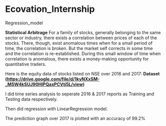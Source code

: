 # Ecovation_Internship
Regression_model

**Statistical Arbitrage** 
For a family of stocks, generally belonging to the same sector or industry, there exists a correlation between prices of each of the stocks. There, though, exist anomalous times when for a small period of time, the correlation is broken. But the market self corrects in some time and the correlation is re-established. During this small window of time when correlation is anomalous, there exists a money-making opportunity for quantitative traders.

Here is the equity data of stocks listed on NSE over 2016 and 2017: **Dataset (https://drive.google.com/file/d/1kyNXxSM-_MSW4kSUJ90HlPQaxPCVti5L/view)**

I did time series analysis to seperate 2016 & 2017 reports as Training and Testing data respectively.

Then did regression with LinearRegression model.

The prediction graph over 2017 is plotted with an accuracy of 99.2%
